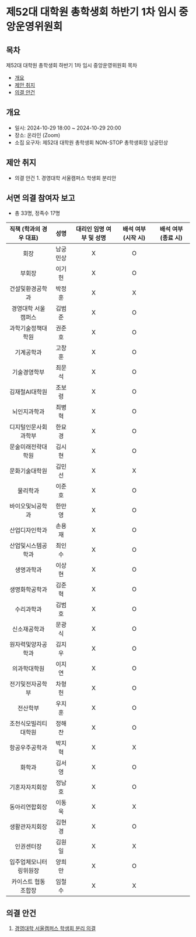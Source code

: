 제52대 대학원 총학생회 하반기 1차 임시 중앙운영위원회 
===

## 목차

제52대 대학원 총학생회 하반기 1차 임시 중앙운영위원회 목차
- [개요](#개요) 
- [제안 취지](#제안-취지)
- [의결 안건](#의결-안건)

## 개요

- 일시: 2024-10-29 18:00 ~ 2024-10-29 20:00
- 장소: 온라인 (Zoom)
- 소집 요구자: 제52대 대학원 총학생회 NON-STOP 총학생회장 남궁민상

## 제안 취지
- 의결 안건 1. 경영대학 서울캠퍼스 학생회 분리안

## 서면 의결 참여자 보고
- 총 33명, 정족수 17명

| 직책 (학과의 경우 대표) | 성명 | 대리인 임명 여부 및 성명 | 배석 여부 (시작 시) | 배석 여부 (종료 시) |
|:---:|:---:|:---:|:---:|:---:|
| 회장 | 남궁민상 |  X | O  |   |
| 부회장 | 이기헌 |  X |  O |   |
| 건설및환경공학과 | 박정훈 |  X | X  |   |
| 경영대학 서울캠퍼스 | 김범준 |  X |  O |   |
| 과학기술정책대학원 | 권준호 |  X |  O |   |
| 기계공학과 | 고창훈 |  X |  O |   |
| 기술경영학부 | 최문석 |  X |  O |   |
| 김재철AI대학원 | 조보령 |  X | O  |   |
| 뇌인지과학과 | 최병혁 |  X | O  |   |
| 디지털인문사회과학부 | 한묘경 |  X | O  |   |
| 문술미래전략대학원 | 김시현 |  X |  O |   |
| 문화기술대학원 | 김민선 |  X | X  |   |
| 물리학과 | 이준호 |  X |  O |   |
| 바이오및뇌공학과 | 한만영 |  X | O  |   |
| 산업디자인학과 | 손용재 |  X |  O |   |
| 산업및시스템공학과 | 최인수 |  X | O  |   |
| 생명과학과 | 이상현 |  X | O  |   |
| 생명화학공학과 | 김준혁 |  X |  O |   |
| 수리과학과 | 김범호 |  X | O  |   |
| 신소재공학과 | 문광식 |  X |  O |   |
| 원자력및양자공학과 | 김지우 |  X | O  |   |
| 의과학대학원 | 이지연 |  X | O  |   |
| 전기및전자공학부 | 차형헌 |  X | O  |   |
| 전산학부 | 우지훈 |  X | O  |   |
| 조천식모빌리티대학원 | 정해찬 |  X | O  |   |
| 항공우주공학과 | 박지혁 |  X |  X |   |
| 화학과 | 김서영 |  X |  O |   |
| 기혼자자치회장 | 정남호 |  X | O  |   |
| 동아리연합회장 | 이동욱 |  X |  X |   |
| 생활관자치회장 | 김현경 |  X |  O |   |
| 인권센터장 | 김원일 |  X | X  |   |
| 입주업체모니터링위원장 | 양희만 |  X | O  |   |
| 카이스트 협동조합장 | 임철수 |  X | X  |   |

## 의결 안건

1. [경영대학 서울캠퍼스 학생회 분리 의결](의결안건/경영대학-서울캠퍼스-학생회-분리.md) 
